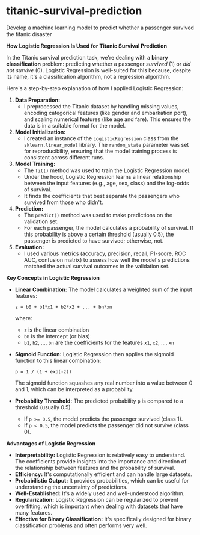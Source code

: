 # titanic-survival-prediction
 Develop a machine learning model to predict whether a passenger survived the titanic disaster

**How Logistic Regression Is Used for Titanic Survival Prediction**

In the Titanic survival prediction task, we're dealing with a **binary classification** problem: predicting whether a passenger *survived* (1) or *did not survive* (0). Logistic Regression is well-suited for this because, despite its name, it's a classification algorithm, not a regression algorithm.

Here's a step-by-step explanation of how I applied Logistic Regression:

1.  **Data Preparation:**
    * I preprocessed the Titanic dataset by handling missing values, encoding categorical features (like gender and embarkation port), and scaling numerical features (like age and fare). This ensures the data is in a suitable format for the model.
2.  **Model Initialization:**
    * I created an instance of the `LogisticRegression` class from the `sklearn.linear_model` library. The `random_state` parameter was set for reproducibility, ensuring that the model training process is consistent across different runs.
3.  **Model Training:**
    * The `fit()` method was used to train the Logistic Regression model.
    * Under the hood, Logistic Regression learns a linear relationship between the input features (e.g., age, sex, class) and the log-odds of survival.
    * It finds the coefficients that best separate the passengers who survived from those who didn't.
4.  **Prediction:**
    * The `predict()` method was used to make predictions on the validation set.
    * For each passenger, the model calculates a probability of survival. If this probability is above a certain threshold (usually 0.5), the passenger is predicted to have survived; otherwise, not.
5.  **Evaluation:**
    * I used various metrics (accuracy, precision, recall, F1-score, ROC AUC, confusion matrix) to assess how well the model's predictions matched the actual survival outcomes in the validation set.

**Key Concepts in Logistic Regression**

* **Linear Combination:** The model calculates a weighted sum of the input features:

    ```
    z = b0 + b1*x1 + b2*x2 + ... + bn*xn
    ```

    where:

    * `z` is the linear combination
    * `b0` is the intercept (or bias)
    * `b1`, `b2`, ..., `bn` are the coefficients for the features `x1`, `x2`, ..., `xn`

* **Sigmoid Function:** Logistic Regression then applies the sigmoid function to this linear combination:

    ```
    p = 1 / (1 + exp(-z))
    ```

    The sigmoid function squashes any real number into a value between 0 and 1, which can be interpreted as a probability.

* **Probability Threshold:** The predicted probability `p` is compared to a threshold (usually 0.5).
    * If `p >= 0.5`, the model predicts the passenger survived (class 1).
    * If `p < 0.5`, the model predicts the passenger did not survive (class 0).

**Advantages of Logistic Regression**

* **Interpretability:** Logistic Regression is relatively easy to understand. The coefficients provide insights into the importance and direction of the relationship between features and the probability of survival.
* **Efficiency:** It's computationally efficient and can handle large datasets.
* **Probabilistic Output:** It provides probabilities, which can be useful for understanding the uncertainty of predictions.
* **Well-Established:** It's a widely used and well-understood algorithm.
* **Regularization:** Logistic Regression can be regularized to prevent overfitting, which is important when dealing with datasets that have many features.
* **Effective for Binary Classification:** It's specifically designed for binary classification problems and often performs very well.

